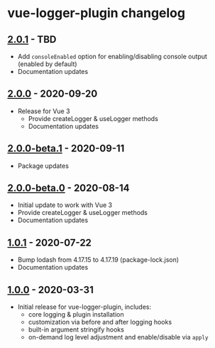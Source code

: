 # vue-logger-plugin changelog

## [2.0.1] - TBD
* Add `consoleEnabled` option for enabling/disabling console output (enabled by default)
* Documentation updates

## [2.0.0] - 2020-09-20
* Release for Vue 3
    * Provide createLogger & useLogger methods
    * Documentation updates

## [2.0.0-beta.1] - 2020-09-11
* Package updates

## [2.0.0-beta.0] - 2020-08-14
* Initial update to work with Vue 3
* Provide createLogger & useLogger methods
* Documentation updates

## [1.0.1] - 2020-07-22

* Bump lodash from 4.17.15 to 4.17.19 (package-lock.json)
* Documentation updates

## [1.0.0] - 2020-03-31

* Initial release for vue-logger-plugin, includes:
    * core logging & plugin installation
    * customization via before and after logging hooks
    * built-in argument stringify hooks
    * on-demand log level adjustment and enable/disable via `apply`

[2.0.1]: https://github.com/dev-tavern/vue-logger-plugin/compare/2.0.0...v2.0.1
[2.0.0]: https://github.com/dev-tavern/vue-logger-plugin/releases/tag/v2.0.0
[2.0.0-beta.1]: https://github.com/dev-tavern/vue-logger-plugin/compare/2.0.0-beta.0...v2.0.0-beta.1
[2.0.0-beta.0]: https://github.com/dev-tavern/vue-logger-plugin/compare/v1.0.1...2.0.0-beta.0
[1.0.1]: https://github.com/dev-tavern/vue-logger-plugin/compare/v1.0.0...v1.0.1
[1.0.0]: https://github.com/dev-tavern/vue-logger-plugin/releases/tag/v1.0.0